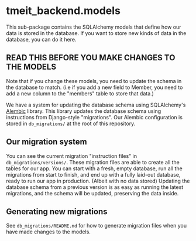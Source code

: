# tmeit_backend.models
This sub-package contains the SQLAlchemy models that define how our data is stored in the database. 
If you want to store new kinds of data in the database, you can do it here.

## READ THIS BEFORE YOU MAKE CHANGES TO THE MODELS
Note that if you change these models, you need to update the schema in the database to match. 
(i.e if you add a new field to Member, you need to add a new column to the "members" table to store that data.)

We have a system for updating the database schema using SQLAlchemy's [Alembic](https://alembic.sqlalchemy.org/en/latest/) library. 
This library updates the database schema using instructions from Django-style "migrations". 
Our Alembic configuration is stored in `db_migrations/` at the root of this repository.

## Our migration system
You can see the current migration "instruction files" in `db_migrations/versions/`. 
These migration files are able to create all the tables for our app. 
You can start with a fresh, empty database, run all the migrations from start to finish, 
and end up with a fully laid-out database, ready to run our app in production. (Albeit with no data stored) 
Updating the database schema from a previous version is as easy as running the latest migrations,
and the schema will be updated, preserving the data inside.

## Generating new migrations
See `db_migrations/README.md` for how to generate migration files when you have made changes to the models. 
